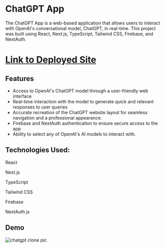 # ChatGPT App
The ChatGPT App is a web-based application that allows users to interact with OpenAI's conversational model, ChatGPT, in real-time. This project was built using React, Next.js, TypeScript, Tailwind CSS, Firebase, and NextAuth.

# [Link to Deployed Site](https://chatgpt-clone-omarcasey.vercel.app/)

## Features
- Access to OpenAI's ChatGPT model through a user-friendly web interface
- Real-time interaction with the model to generate quick and relevant responses to user queries
- Accurate recreation of the ChatGPT website layout for seamless navigation and a professional appearance.
- Firebase and NextAuth authentication to ensure secure access to the app
- Ability to select any of OpenAI's AI models to interact with.

## Technologies Used:
React

Next.js

TypeScript

Tailwind CSS

Firebase

NextAuth.js

## Demo
![chatgpt clone pic](https://user-images.githubusercontent.com/90979468/220244926-18c46c05-fe67-4801-bf7b-a773f21ef0cd.png)
